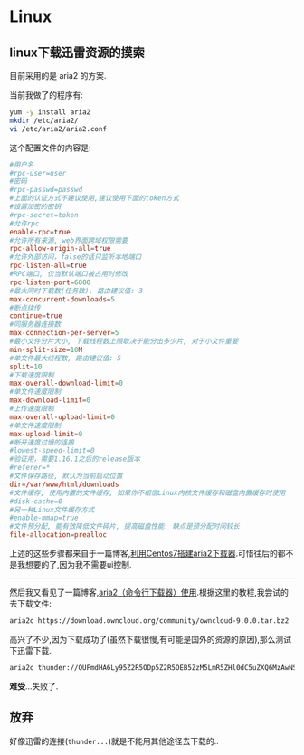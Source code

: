 # Linux

## linux下载迅雷资源的摸索

目前采用的是 aria2 的方案.

当前我做了的程序有:
```sh
yum -y install aria2
mkdir /etc/aria2/
vi /etc/aria2/aria2.conf
```
这个配置文件的内容是:
```conf
#用户名
#rpc-user=user
#密码
#rpc-passwd=passwd
#上面的认证方式不建议使用,建议使用下面的token方式
#设置加密的密钥
#rpc-secret=token
#允许rpc
enable-rpc=true
#允许所有来源, web界面跨域权限需要
rpc-allow-origin-all=true
#允许外部访问，false的话只监听本地端口
rpc-listen-all=true
#RPC端口, 仅当默认端口被占用时修改
rpc-listen-port=6800
#最大同时下载数(任务数), 路由建议值: 3
max-concurrent-downloads=5
#断点续传
continue=true
#同服务器连接数
max-connection-per-server=5
#最小文件分片大小, 下载线程数上限取决于能分出多少片, 对于小文件重要
min-split-size=10M
#单文件最大线程数, 路由建议值: 5
split=10
#下载速度限制
max-overall-download-limit=0
#单文件速度限制
max-download-limit=0
#上传速度限制
max-overall-upload-limit=0
#单文件速度限制
max-upload-limit=0
#断开速度过慢的连接
#lowest-speed-limit=0
#验证用，需要1.16.1之后的release版本
#referer=*
#文件保存路径, 默认为当前启动位置
dir=/var/www/html/downloads
#文件缓存, 使用内置的文件缓存, 如果你不相信Linux内核文件缓存和磁盘内置缓存时使用
#disk-cache=0
#另一种Linux文件缓存方式
#enable-mmap=true
#文件预分配, 能有效降低文件碎片, 提高磁盘性能. 缺点是预分配时间较长
file-allocation=prealloc
```
上述的这些步骤都来自于一篇博客,[利用Centos7搭建aria2下载器](https://www.cnblogs.com/dafang/p/9114598.html).可惜往后的都不是我想要的了,因为我不需要ui控制.

***

然后我又看见了一篇博客,[aria2（命令行下载器）使用](https://www.jianshu.com/p/6e6a02e1f15e).根据这里的教程,我尝试的去下载文件:
```sh
aria2c https://download.owncloud.org/community/owncloud-9.0.0.tar.bz2
```
高兴了不少,因为下载成功了(虽然下载很慢,有可能是国外的资源的原因),那么测试下迅雷下载.
```sh
aria2c thunder://QUFmdHA6Ly95Z2R5ODp5Z2R5OEB5ZzM5LmR5ZHl0dC5uZXQ6MzAwNS8lRTklOTglQjMlRTUlODUlODklRTclOTQlQjUlRTUlQkQlQjF3d3cueWdkeTguY29tLiVFNiVCMiU4OSVFNyU5RCVBMSVFOSVBRCU5NCV FNSU5MiU5MjIuQkQuMTA4MHAuJUU0JUI4JUFEJUU4JThCJUIxJUU1JThGJThDJUU1JUFEJTk3JUU1JUI5JTk1Lm1rdlpa
```
**难受**...失败了.

## 放弃
好像迅雷的连接(`thunder...`)就是不能用其他途径去下载的..
